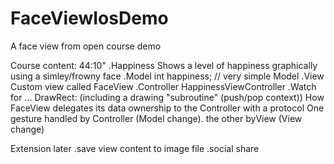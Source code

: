 FaceViewIosDemo
===============

A face view from open course demo

Course content: 44:10"
.Happiness
Shows a level of happiness graphically using a simley/frowny face
.Model
int happiness; // very simple Model
.View
Custom view called FaceView
.Controller
HappinessViewController
.Watch for ...
DrawRect: (including a drawing "subroutine" (push/pop context))
How FaceView delegates its data ownership to the Controller with a protocol
One gesture handled by Controller (Model change). the other byView (View change)

Extension later
.save view content to image file
.social share
